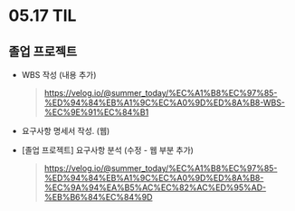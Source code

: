 <h1> 05.17 TIL </h1>

## 졸업 프로젝트

- WBS 작성 (내용 추가)
  > https://velog.io/@summer_today/%EC%A1%B8%EC%97%85-%ED%94%84%EB%A1%9C%EC%A0%9D%ED%8A%B8-WBS-%EC%9E%91%EC%84%B1


- 요구사항 명세서 작성. (웹)  

- [졸업 프로젝트] 요구사항 분석 (수정 - 웹 부분 추가)
   > https://velog.io/@summer_today/%EC%A1%B8%EC%97%85-%ED%94%84%EB%A1%9C%EC%A0%9D%ED%8A%B8-%EC%9A%94%EA%B5%AC%EC%82%AC%ED%95%AD-%EB%B6%84%EC%84%9D